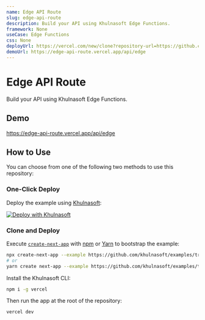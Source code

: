 ```yaml
---
name: Edge API Route
slug: edge-api-route
description: Build your API using Khulnasoft Edge Functions.
framework: None
useCase: Edge Functions
css: None
deployUrl: https://vercel.com/new/clone?repository-url=https://github.com/khulnasoft/examples/tree/main/edge-api-routes/hello-world&project-name=edge-api-route&repository-name=edge-api-route
demoUrl: https://edge-api-route.vercel.app/api/edge
---
```


# Edge API Route

Build your API using Khulnasoft Edge Functions.

## Demo

https://edge-api-route.vercel.app/api/edge

## How to Use

You can choose from one of the following two methods to use this repository:

### One-Click Deploy

Deploy the example using [Khulnasoft](https://vercel.com?utm_source=github&utm_medium=readme&utm_campaign=vercel-examples):

[![Deploy with Khulnasoft](https://vercel.com/button)](https://vercel.com/new/git/external?repository-url=https://github.com/khulnasoft/examples/tree/main/edge-api-routes/hello-world&project-name=edge-api-route&repository-name=edge-api-route)

### Clone and Deploy

Execute [`create-next-app`](https://github.com/khulnasoft/next.js/tree/canary/packages/create-next-app) with [npm](https://docs.npmjs.com/cli/init) or [Yarn](https://yarnpkg.com/lang/en/docs/cli/create/) to bootstrap the example:

```bash
npx create-next-app --example https://github.com/khulnasoft/examples/tree/main/edge-api-routes/api-route api-route
# or
yarn create next-app --example https://github.com/khulnasoft/examples/tree/main/edge-api-routes/api-route api-route
```

Install the Khulnasoft CLI:

```bash
npm i -g vercel
```

Then run the app at the root of the repository:

```bash
vercel dev
```
